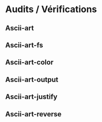 # Audits / Vérifications

## Ascii-art

## Ascii-art-fs

## Ascii-art-color

## Ascii-art-output

## Ascii-art-justify

## Ascii-art-reverse